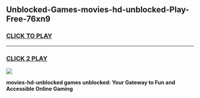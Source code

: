 
## Unblocked-Games-movies-hd-unblocked-Play-Free-76xn9
<h3>
<a href="https://premium76.site?title=movies-hd-unblocked&ref=18A1">CLICK TO PLAY</a></h3>
<hr>

<h3>
<a href="https://premium76.site?title=movies-hd-unblocked&ref=18A1">CLICK 2 PLAY</a>
  
</h3>

<a href="https://premium76.site?title=movies-hd-unblocked&ref=18A1"><img src="https://clearcache.store/games.png"></a>


**movies-hd-unblocked games unblocked: Your Gateway to Fun and Accessible Online Gaming**
